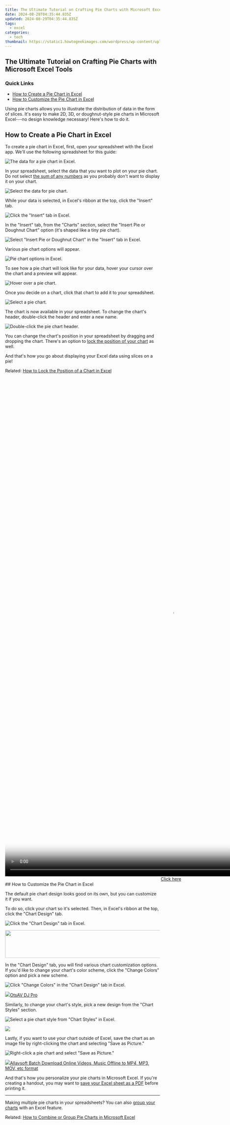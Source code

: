 ```yaml
---
title: The Ultimate Tutorial on Crafting Pie Charts with Microsoft Excel Tools
date: 2024-08-28T04:35:44.835Z
updated: 2024-08-29T04:35:44.835Z
tags:
  - excel
categories:
  - tech
thumbnail: https://static1.howtogeekimages.com/wordpress/wp-content/uploads/2021/10/3d-pie-chart.jpg
---
```


## The Ultimate Tutorial on Crafting Pie Charts with Microsoft Excel Tools

### Quick Links

* [How to Create a Pie Chart in Excel](https://fox-links.techidaily.com/updated-2024-approved-paving-pathways-in-pixels-the-leading-vr-treadmills-reviewed/)
* [How to Customize the Pie Chart in Excel](https://sim-unlock.techidaily.com/in-2024-how-to-unlock-sim-card-on-itel-a70-online-without-jailbreak-by-drfone-android/)

 Using pie charts allows you to illustrate the distribution of data in the form of slices. It's easy to make 2D, 3D, or doughnut-style pie charts in Microsoft Excel---no design knowledge necessary! Here's how to do it.

##  How to Create a Pie Chart in Excel

 To create a pie chart in Excel, first, open your spreadsheet with the Excel app. We'll use the following spreadsheet for this guide:

![The data for a pie chart in Excel.](https://static1.howtogeekimages.com/wordpress/wp-content/uploads/2021/10/1-pie-chart-data.png) 

 In your spreadsheet, select the data that you want to plot on your pie chart. Do not select [the sum of any numbers](https://instagram-videos.techidaily.com/updated-steps-to-instagram-verification-and-fan-growth-in-under-150-characters/) as you probably don't want to display it on your chart.

![Select the data for pie chart.](https://static1.howtogeekimages.com/wordpress/wp-content/uploads/2021/10/2-select-pie-chart-data.png) 

 While your data is selected, in Excel's ribbon at the top, click the "Insert" tab.

![Click the "Insert" tab in Excel.](https://static1.howtogeekimages.com/wordpress/wp-content/uploads/2021/10/3-excel-insert-tab.png) 

 In the "Insert" tab, from the "Charts" section, select the "Insert Pie or Doughnut Chart" option (it's shaped like a tiny pie chart).

![Select "Insert Pie or Doughnut Chart" in the "Insert" tab in Excel.](https://static1.howtogeekimages.com/wordpress/wp-content/uploads/2021/10/4-pie-chart-excel.png) 

 Various pie chart options will appear.

![Pie chart options in Excel.](https://static1.howtogeekimages.com/wordpress/wp-content/uploads/2021/10/5-pie-chart-options.png) 

 To see how a pie chart will look like for your data, hover your cursor over the chart and a preview will appear.

![Hover over a pie chart.](https://static1.howtogeekimages.com/wordpress/wp-content/uploads/2021/10/6-pie-chart-preview.png) 

 Once you decide on a chart, click that chart to add it to your spreadsheet.

![Select a pie chart.](https://static1.howtogeekimages.com/wordpress/wp-content/uploads/2021/10/7-add-pie-chart-excel.png) 

 The chart is now available in your spreadsheet. To change the chart's header, double-click the header and enter a new name.

![Double-click the pie chart header.](https://static1.howtogeekimages.com/wordpress/wp-content/uploads/2021/10/8-rename-pie-chart.png) 

 You can change the chart's position in your spreadsheet by dragging and dropping the chart. There's an option to [lock the position of your chart](https://easy-unlock-android.techidaily.com/delete-gmail-account-withwithout-password-on-oppo-find-x6-pro-by-drfone-android/) as well.

 And that's how you go about displaying your Excel data using slices on a pie!

Related: [How to Lock the Position of a Chart in Excel](https://easy-unlock-android.techidaily.com/delete-gmail-account-withwithout-password-on-oppo-find-x6-pro-by-drfone-android/) 

<!-- affiliate ads begin -->
<span id="1793213">
					<video width="1080" height="1620" style="cursor:pointer"
           poster="//a.impactradius-go.com/display-clicktoplayimage/1793213.jpeg"
           onclick="if(!this.playClicked){this.play();this.setAttribute('controls',true);this.playClicked=true;}">
	   <source src="//a.impactradius-go.com/display-ad/19135-1793213">
	   <img src="//a.impactradius-go.com/display-clicktoplayimage/1793213.jpeg" style="border: none; height: 100%; width: 100%; object-fit: contain">
	</video>
	<div style="width:1080px;text-align:center"><a href="javascript:window.open(decodeURIComponent('https%3A%2F%2Ftinyland.pxf.io%2Fc%2F5597632%2F1793213%2F19135'), '_blank');void(0);">Click here</a></div>
</span>
<img height="0" width="0" src="https://imp.pxf.io/i/5597632/1793213/19135" style="position:absolute;visibility:hidden;" border="0" />
<!-- affiliate ads end -->
##  How to Customize the Pie Chart in Excel

 The default pie chart design looks good on its own, but you can customize it if you want.

 To do so, click your chart so it's selected. Then, in Excel's ribbon at the top, click the "Chart Design" tab.

![Click the "Chart Design" tab in Excel.](https://static1.howtogeekimages.com/wordpress/wp-content/uploads/2021/10/9-pie-chart-design-excel.png) 

<!-- affiliate ads begin -->
<a href="https://vapordna.pxf.io/c/5597632/1494880/17238" target="_top" id="1494880"><img src="//a.impactradius-go.com/display-ad/17238-1494880" border="0" alt="" width="728" height="90"/></a><img height="0" width="0" src="https://imp.pxf.io/i/5597632/1494880/17238" style="position:absolute;visibility:hidden;" border="0" />
<!-- affiliate ads end -->
 In the "Chart Design" tab, you will find various chart customization options. If you'd like to change your chart's color scheme, click the "Change Colors" option and pick a new scheme.

![Click "Change Colors" in the "Chart Design" tab in Excel.](https://static1.howtogeekimages.com/wordpress/wp-content/uploads/2021/10/10-change-pie-chart-color.png) 

<!-- affiliate ads begin -->
<a href="https://otszone.ots7.com/order/checkout.php?PRODS=4713321&QTY=1&AFFILIATE=108875&CART=1"><img src="https://green.ots7.com/screenshots/OtsAV/OtsAVDJ1.90-300x188.jpg" border="0">OtsAV DJ Pro</a>
<!-- affiliate ads end -->
 Similarly, to change your chart's style, pick a new design from the "Chart Styles" section.

![Select a pie chart style from "Chart Styles" in Excel.](https://static1.howtogeekimages.com/wordpress/wp-content/uploads/2021/10/11-change-pie-chart-style.png) 

<!-- affiliate ads begin -->
<a href="https://estore.winxdvd.com/order/checkout.php?PRODS=4081991&QTY=1&AFFILIATE=108875&CART=1"><img src="https://www.winxdvd.com/affiliate/new-banner/wt-500x500.jpg" border="0"></a>
<!-- affiliate ads end -->
 Lastly, if you want to use your chart outside of Excel, save the chart as an image file by right-clicking the chart and selecting "Save as Picture."

![Right-click a pie chart and select "Save as Picture."](https://static1.howtogeekimages.com/wordpress/wp-content/uploads/2021/10/12-save-pie-chart-as-image.png) 

<!-- affiliate ads begin -->
<a href="https://secure.2checkout.com/order/checkout.php?PRODS=4631056&QTY=1&AFFILIATE=108875&CART=1"><img src="https://secure.avangate.com/images/merchant/997e65474a248252883b485717f7d098/products/buy-windows.png" border="0">Allavsoft Batch Download Online Videos, Music Offline to MP4, MP3, MOV, etc format </a>
<!-- affiliate ads end -->
 And that's how you personalize your pie charts in Microsoft Excel. If you're creating a handout, you may want to [save your Excel sheet as a PDF](https://win-able.techidaily.com/how-to-solve-game-lag-and-skipping-frames-in-modern-warfare-ii-cod/) before printing it.

---

 Making multiple pie charts in your spreadsheets? You can also [group your charts](https://instagram-video-recordings.techidaily.com/updated-2024-approved-the-instagram-influencer-blueprint-from-few-to-a-thousand-fans/) with an Excel feature.

Related: [How to Combine or Group Pie Charts in Microsoft Excel](https://instagram-video-recordings.techidaily.com/updated-2024-approved-the-instagram-influencer-blueprint-from-few-to-a-thousand-fans/)

<ins class="adsbygoogle"
     style="display:block"
     data-ad-format="autorelaxed"
     data-ad-client="ca-pub-7571918770474297"
     data-ad-slot="1223367746"></ins>



<ins class="adsbygoogle"
     style="display:block"
     data-ad-client="ca-pub-7571918770474297"
     data-ad-slot="8358498916"
     data-ad-format="auto"
     data-full-width-responsive="true"></ins>


